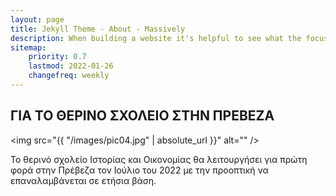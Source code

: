 ```yaml
---
layout: page
title: Jekyll Theme - About - Massively
description: When building a website it's helpful to see what the focus of your site is. This page is an example of how to show a website's focus.
sitemap:
    priority: 0.7
    lastmod: 2022-01-26
    changefreq: weekly
---
```


## ΓΙΑ ΤΟ ΘΕΡΙΝΟ ΣΧΟΛΕΙΟ ΣΤΗΝ ΠΡΕΒΕΖΑ

<span class="image left"><img src="{{ "/images/pic04.jpg" | absolute_url }}" alt="" /></span>

Το θερινό σχολείο Ιστορίας και Οικονομίας θα λειτουργήσει για πρώτη φορά στην Πρέβεζα τον Ιούλιο του 2022 με την προοπτική να επαναλαμβάνεται σε ετήσια βάση.

<!-- ### Content is Imortant
<div class="box">
  <p>
  In saying that, a one-measure fits-all approach won't do the trick with regards to content promoting. Rather, an emphasis on making remarkable, high caliber and totally genuine content that is engaging, helpful and fascinating for customers will get you the crown. From content, video and symbolism to infographics, studies, online courses and podcasts, whatever your favored content medium is, guarantee it is shareable and pertinent to your industry.
  </p>
</div>

<span class="image left"><img src="{{ "/images/pic05.jpg" | absolute_url }}" alt="" /></span>

On social media, we may share our own thoughts and advance our image notwithstanding spreading musings for different associations and affiliations. With such a critical number of associations with people and relationship on social media, our experience can be over-burden with a considerable measure of information. -->
